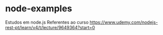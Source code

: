 # node-examples
Estudos em node.js 
Referentes ao curso https://www.udemy.com/nodejs-rest-pt/learn/v4/t/lecture/9649364?start=0


